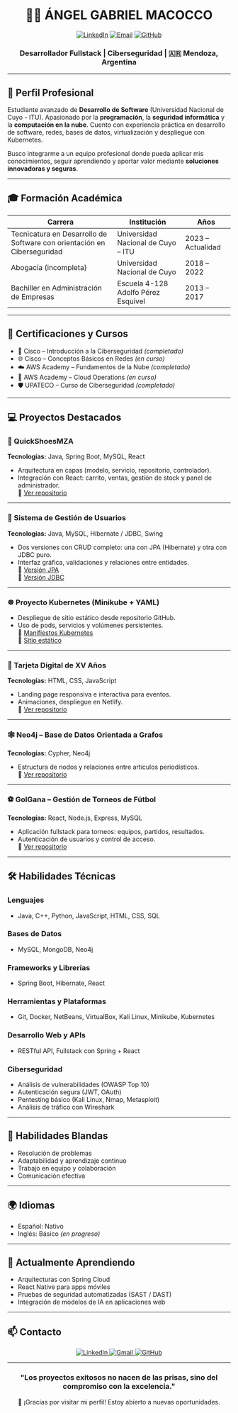 <!-- ENCABEZADO CON BANNER -->
<div align="center">

# 👨‍💻 ÁNGEL GABRIEL MACOCCO

[![LinkedIn](https://img.shields.io/badge/LinkedIn-0077B5?style=for-the-badge&logo=linkedin&logoColor=white)](https://www.linkedin.com/in/angel-gabriel-macocco-a5488816b/)
[![Email](https://img.shields.io/badge/Email-EA4335?style=for-the-badge&logo=gmail&logoColor=white)](mailto:gabrielmacocco99@gmail.com)
[![GitHub](https://img.shields.io/badge/GitHub-000?style=for-the-badge&logo=github&logoColor=white)](https://github.com/gabimac03)

### Desarrollador Fullstack | Ciberseguridad | 🇦🇷 Mendoza, Argentina

</div>

---

## 🚀 **Perfil Profesional**

Estudiante avanzado de **Desarrollo de Software** (Universidad Nacional de Cuyo - ITU). Apasionado por la **programación**, la **seguridad informática** y la **computación en la nube**. Cuento con experiencia práctica en desarrollo de software, redes, bases de datos, virtualización y despliegue con Kubernetes.

Busco integrarme a un equipo profesional donde pueda aplicar mis conocimientos, seguir aprendiendo y aportar valor mediante **soluciones innovadoras y seguras**.

---

## 🎓 **Formación Académica**

| Carrera | Institución | Años |
|--------|-------------|------|
| Tecnicatura en Desarrollo de Software con orientación en Ciberseguridad | Universidad Nacional de Cuyo – ITU | 2023 – Actualidad |
| Abogacía (incompleta) | Universidad Nacional de Cuyo | 2018 – 2022 |
| Bachiller en Administración de Empresas | Escuela 4-128 Adolfo Pérez Esquivel | 2013 – 2017 |

---

## 📜 **Certificaciones y Cursos**

- 🔐 Cisco – Introducción a la Ciberseguridad *(completado)*
- 🌐 Cisco – Conceptos Básicos en Redes *(en curso)*
- ☁️ AWS Academy – Fundamentos de la Nube *(completado)*
- 🔧 AWS Academy – Cloud Operations *(en curso)*
- 🛡️ UPATECO – Curso de Ciberseguridad *(completado)*

---

## 💻 **Proyectos Destacados**

### 🚀 QuickShoesMZA
**Tecnologías:** Java, Spring Boot, MySQL, React  
- Arquitectura en capas (modelo, servicio, repositorio, controlador).  
- Integración con React: carrito, ventas, gestión de stock y panel de administrador.  
🔗 [Ver repositorio](https://github.com/gabimac03/QUICKSHOESMZA)

---

### 👤 Sistema de Gestión de Usuarios  
**Tecnologías:** Java, MySQL, Hibernate / JDBC, Swing  
- Dos versiones con CRUD completo: una con JPA (Hibernate) y otra con JDBC puro.  
- Interfaz gráfica, validaciones y relaciones entre entidades.  
🔗 [Versión JPA](https://github.com/gabimac03/ProyectoFinalJPA)  
🔗 [Versión JDBC](https://github.com/gabimac03/SistemaDeGestionDeCine)

---

### ☸️ Proyecto Kubernetes (Minikube + YAML)  
- Despliegue de sitio estático desde repositorio GitHub.  
- Uso de pods, servicios y volúmenes persistentes.  
🔗 [Manifiestos Kubernetes](https://github.com/gabimac03/manifestk8s)  
🔗 [Sitio estático](https://github.com/gabimac03/static-website)

---

### 💌 Tarjeta Digital de XV Años  
**Tecnologías:** HTML, CSS, JavaScript  
- Landing page responsiva e interactiva para eventos.  
- Animaciones, despliegue en Netlify.  
🔗 [Ver repositorio](https://github.com/gabimac03/TarjetaDeXV)

---

### 🕸️ Neo4j – Base de Datos Orientada a Grafos  
**Tecnologías:** Cypher, Neo4j  
- Estructura de nodos y relaciones entre artículos periodísticos.  
🔗 [Ver repositorio](https://github.com/gabimac03/Peque-a-Base-de-Datos-en-Neo4j)

---

### ⚽ GolGana – Gestión de Torneos de Fútbol  
**Tecnologías:** React, Node.js, Express, MySQL  
- Aplicación fullstack para torneos: equipos, partidos, resultados.  
- Autenticación de usuarios y control de acceso.  
🔗 [Ver repositorio](https://github.com/gabimac03/GolGana)

---

## 🛠️ **Habilidades Técnicas**

### Lenguajes
- Java, C++, Python, JavaScript, HTML, CSS, SQL

### Bases de Datos
- MySQL, MongoDB, Neo4j

### Frameworks y Librerías
- Spring Boot, Hibernate, React

### Herramientas y Plataformas
- Git, Docker, NetBeans, VirtualBox, Kali Linux, Minikube, Kubernetes

### Desarrollo Web y APIs
- RESTful API, Fullstack con Spring + React

### Ciberseguridad
- Análisis de vulnerabilidades (OWASP Top 10)  
- Autenticación segura (JWT, OAuth)  
- Pentesting básico (Kali Linux, Nmap, Metasploit)  
- Análisis de tráfico con Wireshark  

---

## 🧠 **Habilidades Blandas**

- Resolución de problemas  
- Adaptabilidad y aprendizaje continuo  
- Trabajo en equipo y colaboración  
- Comunicación efectiva

---

## 🌍 **Idiomas**

- Español: Nativo  
- Inglés: Básico *(en progreso)*

---

## 🌱 **Actualmente Aprendiendo**

- Arquitecturas con Spring Cloud  
- React Native para apps móviles  
- Pruebas de seguridad automatizadas (SAST / DAST)  
- Integración de modelos de IA en aplicaciones web

---

## 📫 **Contacto**

<p align="center">
  <a href="https://www.linkedin.com/in/angel-gabriel-macocco-a5488816b/" target="_blank">
    <img src="https://img.shields.io/badge/LinkedIn-%230077B5.svg?style=for-the-badge&logo=linkedin&logoColor=white" alt="LinkedIn">
  </a>
  <a href="mailto:gabrielmacocco99@gmail.com">
    <img src="https://img.shields.io/badge/Gmail-D14836?style=for-the-badge&logo=gmail&logoColor=white" alt="Gmail">
  </a>
  <a href="https://github.com/gabimac03" target="_blank">
    <img src="https://img.shields.io/badge/GitHub-100000?style=for-the-badge&logo=github&logoColor=white" alt="GitHub">
  </a>
</p>


---

<div align="center">

### "Los proyectos exitosos no nacen de las prisas, sino del compromiso con la excelencia."  
💙 ¡Gracias por visitar mi perfil! Estoy abierto a nuevas oportunidades.

</div>
